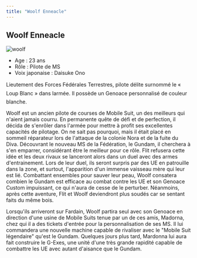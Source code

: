 ```yaml
---
title: "Woolf Enneacle"
---
```


Woolf Enneacle
--------------

![woolf](/images/stories/saga/gundamage/persos/woolf.png)
- Age : 23 ans  
- Rôle : Pilote de MS  
- Voix japonaise : Daisuke Ono


Lieutement des Forces Fédérales Terrestres, pilote délite surnommé le « Loup Blanc » dans larmée. Il possède un Genoace personnalisé de couleur blanche. 


Woolf est un ancien pilote de courses de Mobile Suit, un des meilleurs qui n'aient jamais courru. En permanente quête de défi et de perfection, il décida de s'enrôler dans l'armée pour mettre à profit ses excellentes capacités de pilotage. On ne sait pas pourquoi, mais il était placé en sommeil réparateur lors de l'attaque de la colonie Nora et de la fuite du Diva. Découvrant le nouveau MS de la Fédération, le Gundam, il cherchera à s'en emparrer, considérant être le meilleur pour ce rôle. Flit refusera cette idée et les deux rivaux se lanceront alors dans un duel avec des armes d'entrainement. Lors de leur duel, ils seront surpris par des UE en patrouille dans la zone, et surtout, l'apparition d'un immense vaisseau mère qui leur est lié. Combattant ensembles pour sauver leur peau, Woolf consatera combien le Gundam est efficace au combat contre les UE et son Genoace Custom impuissant, ce qui n'aura de cesse de le perturber. Néanmoins, après cette aventure, Flit et Woolf deviendront plus soudés car se sentant faits du même bois.


Lorsqu'ils arriveront sur Fardain, Woolf partira seul avec son Genoace en direction d'une usine de Mobile Suits tenue par un de ces amis, Madorna, chez qui il a des tickets d'entrée pour la personnalisation de ses MS. Il lui commandera une nouvelle machine capable de rivaliser avec le "Mobile Suit légendaire" qu'est le Gundam. Quelques jours plus tard, Mardonna lui aura fait construire le G-Exes, une unité d'une très grande rapidité capable de combattre les UE avec autant d'aisance que le Gundam. 


